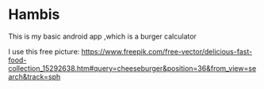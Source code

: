 # Hambis
This is my basic android app ,which is a burger calculator

I use this free picture: https://www.freepik.com/free-vector/delicious-fast-food-collection_15292638.htm#query=cheeseburger&position=36&from_view=search&track=sph
